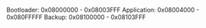 Bootloader: 0x08000000 - 0x08003FFF
Application: 0x08004000 - 0x080FFFFF
Backup: 0x08100000 - 0x08103FFF